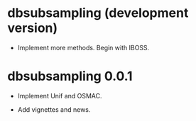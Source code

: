 # dbsubsampling (development version)

* Implement more methods. Begin with IBOSS.

# dbsubsampling 0.0.1

* Implement Unif and OSMAC.

* Add vignettes and news.
